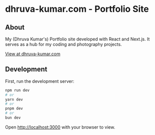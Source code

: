 # dhruva-kumar.com - Portfolio Site

## About

My (Dhruva Kumar's) Portfolio site developed with React and Next.js. It serves as a hub for my coding and photography projects.

[View at dhruva-kumar.com](https://dhruva-kumar.com)

## Development

First, run the development server:

```bash
npm run dev
# or
yarn dev
# or
pnpm dev
# or
bun dev
```

Open [http://localhost:3000](http://localhost:3000) with your browser to view.
